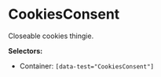 # CookiesConsent

Closeable cookies thingie.

**Selectors:**
* Container: `[data-test="CookiesConsent"]`
